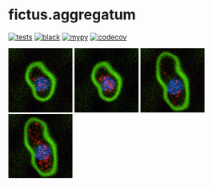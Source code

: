 # fictus.aggregatum

[![tests](https://github.com/funkelab/fictus.aggregatum/actions/workflows/tests.yaml/badge.svg)](https://github.com/funkelab/fictus.aggregatum/actions/workflows/tests.yaml)
[![black](https://github.com/funkelab/fictus.aggregatum/actions/workflows/black.yaml/badge.svg)](https://github.com/funkelab/fictus.aggregatum/actions/workflows/black.yaml)
[![mypy](https://github.com/funkelab/fictus.aggregatum/actions/workflows/mypy.yaml/badge.svg)](https://github.com/funkelab/fictus.aggregatum/actions/workflows/mypy.yaml)
[![codecov](https://codecov.io/gh/funkelab/fictus.aggregatum/branch/main/graph/badge.svg)](https://codecov.io/gh/funkelab/fictus.aggregatum)


![class0](docs/class_examples/class_0_cell_0.png)
![class0](docs/class_examples/class_1_cell_0.png)
![class0](docs/class_examples/class_2_cell_0.png)
![class0](docs/class_examples/class_3_cell_0.png)
